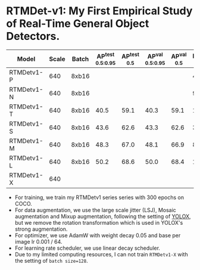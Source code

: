 # RTMDet-v1: My First Empirical Study of Real-Time General Object Detectors.

|   Model    | Scale | Batch | AP<sup>test<br>0.5:0.95 | AP<sup>test<br>0.5 | AP<sup>val<br>0.5:0.95 | AP<sup>val<br>0.5 | FLOPs<br><sup>(G) | Params<br><sup>(M) | Weight |
|------------|-------|-------|-------------------------|--------------------|------------------------|-------------------|-------------------|--------------------|--------|
| RTMDetv1-P |  640  | 8xb16 |                         |                    |                        |                   |      4.4          |        1.5         |  |
| RTMDetv1-N |  640  | 8xb16 |                         |                    |                        |                   |      9.1          |        2.4         |  |
| RTMDetv1-T |  640  | 8xb16 |         40.5            |        59.1        |          40.3          |        59.1       |      19.0         |        5.1         | [ckpt](https://github.com/yjh0410/PyTorch_YOLO_Tutorial/releases/download/yolo_tutorial_ckpt/RTMDetv1_t_coco.pth) |
| RTMDetv1-S |  640  | 8xb16 |         43.6            |        62.6        |          43.3          |        62.6       |      33.6         |        9.0         | [ckpt](https://github.com/yjh0410/PyTorch_YOLO_Tutorial/releases/download/yolo_tutorial_ckpt/RTMDetv1_s_coco.pth) |
| RTMDetv1-M |  640  | 8xb16 |         48.3            |        67.0        |          48.1          |        66.9       |      87.4         |        23.6        | [ckpt](https://github.com/yjh0410/PyTorch_YOLO_Tutorial/releases/download/yolo_tutorial_ckpt/RTMDetv1_m_coco.pth) |
| RTMDetv1-L |  640  | 8xb16 |         50.2            |        68.6        |          50.0          |        68.4       |      176.6        |        47.6        | [ckpt](https://github.com/yjh0410/PyTorch_YOLO_Tutorial/releases/download/yolo_tutorial_ckpt/RTMDetv1_l_coco.pth) |
| RTMDetv1-X |  640  |       |                         |                    |                        |                   |                   |                    |  |

- For training, we train my RTMDetv1 series series with 300 epochs on COCO.
- For data augmentation, we use the large scale jitter (LSJ), Mosaic augmentation and Mixup augmentation, following the setting of [YOLOX](https://github.com/ultralytics/yolov5), but we remove the rotation transformation which is used in YOLOX's strong augmentation.
- For optimizer, we use AdamW with weight decay 0.05 and base per image lr 0.001 / 64.
- For learning rate scheduler, we use linear decay scheduler.
- Due to my limited computing resources, I can not train `RTMDetv1-X` with the setting of `batch size=128`.
